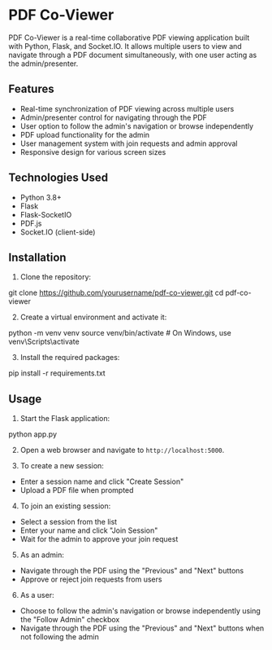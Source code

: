 # PDF Co-Viewer

PDF Co-Viewer is a real-time collaborative PDF viewing application built with Python, Flask, and Socket.IO. It allows multiple users to view and navigate through a PDF document simultaneously, with one user acting as the admin/presenter.

## Features

- Real-time synchronization of PDF viewing across multiple users
- Admin/presenter control for navigating through the PDF
- User option to follow the admin's navigation or browse independently
- PDF upload functionality for the admin
- User management system with join requests and admin approval
- Responsive design for various screen sizes

## Technologies Used

- Python 3.8+
- Flask
- Flask-SocketIO
- PDF.js
- Socket.IO (client-side)

## Installation

1. Clone the repository:

git clone https://github.com/yourusername/pdf-co-viewer.git
cd pdf-co-viewer


2. Create a virtual environment and activate it:

python -m venv venv
source venv/bin/activate # On Windows, use venv\Scripts\activate


3. Install the required packages:

pip install -r requirements.txt


## Usage

1. Start the Flask application:

python app.py


2. Open a web browser and navigate to `http://localhost:5000`.

3. To create a new session:
- Enter a session name and click "Create Session"
- Upload a PDF file when prompted

4. To join an existing session:
- Select a session from the list
- Enter your name and click "Join Session"
- Wait for the admin to approve your join request

5. As an admin:
- Navigate through the PDF using the "Previous" and "Next" buttons
- Approve or reject join requests from users

6. As a user:
- Choose to follow the admin's navigation or browse independently using the "Follow Admin" checkbox
- Navigate through the PDF using the "Previous" and "Next" buttons when not following the admin